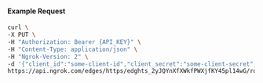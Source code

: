 <!-- Code generated for API Clients. DO NOT EDIT. -->

#### Example Request

```bash
curl \
-X PUT \
-H "Authorization: Bearer {API_KEY}" \
-H "Content-Type: application/json" \
-H "Ngrok-Version: 2" \
-d '{"client_id":"some-client-id","client_secret":"some-client-secret","enabled":true,"issuer":"https://accounts.google.com","scopes":["profile"]}' \
https://api.ngrok.com/edges/https/edghts_2yJQYnXfXWkfPWXjfKY45pl14wG/routes/edghtsrt_2yJQYn7vVk9Of3n4loROwG4TaAA/oidc
```
